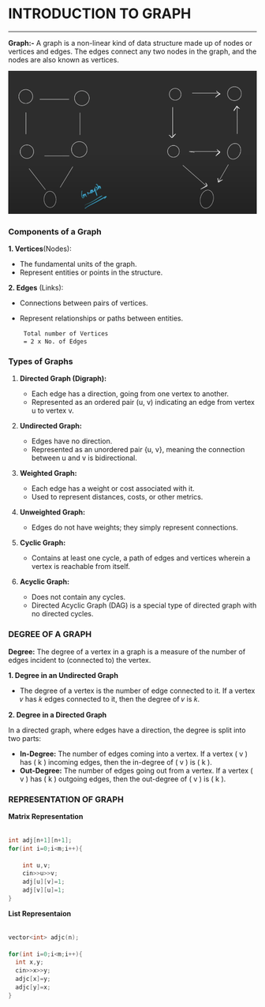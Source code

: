 # INTRODUCTION TO GRAPH

---

**Graph:-** A graph is a non-linear kind of data structure made up of nodes or vertices and edges. The edges connect any two nodes in the graph, and the nodes are also known as vertices.

![Alt text](./Images/image.png)

### Components of a Graph

**1. Vertices**(Nodes):

 - The fundamental units of the graph.
 - Represent entities or points in the structure.

**2. Edges** (Links):

 - Connections between pairs of vertices.
 - Represent relationships or paths between entities.

        Total number of Vertices
        = 2 x No. of Edges

### Types of Graphs

1. **Directed Graph (Digraph):**

   - Each edge has a direction, going from one vertex to another.
   - Represented as an ordered pair (u, v) indicating an edge from vertex u to vertex v.

2. **Undirected Graph:**

   - Edges have no direction.
   - Represented as an unordered pair {u, v}, meaning the connection between u and v is bidirectional.

3. **Weighted Graph:**
   - Each edge has a weight or cost associated with it.
   - Used to represent distances, costs, or other metrics.
4. **Unweighted Graph:**
   - Edges do not have weights; they simply represent connections.

5. **Cyclic Graph:**
   - Contains at least one cycle, a path of edges and vertices wherein a vertex is reachable from itself.

6. **Acyclic Graph:**
   - Does not contain any cycles.
   - Directed Acyclic Graph (DAG) is a special type of directed graph with no directed cycles.


### DEGREE OF A GRAPH

**Degree:** The degree of a vertex in a graph is a measure of the number of edges incident to (connected to) the vertex. 

**1. Degree in an Undirected Graph**
  
- The degree of a vertex is the number of edge connected to it. If a vertex 𝑣 has 𝑘 edges connected to it, then the degree of 𝑣 is 𝑘.

**2. Degree in a Directed Graph**

In a directed graph, where edges have a direction, the degree is split into two parts:

- **In-Degree:** The number of edges coming into a vertex. If a vertex \( v \) has \( k \) incoming edges, then the in-degree of \( v \) is \( k \).
- **Out-Degree:** The number of edges going out from a vertex. If a vertex \( v \) has \( k \) outgoing edges, then the out-degree of \( v \) is \( k \).


### REPRESENTATION OF GRAPH

**Matrix Representation**

```cpp

int adj[n+1][n+1];
for(int i=0;i<m;i++){

    int u,v;
    cin>>u>>v;
    adj[u][v]=1;
    adj[v][u]=1;
}

```

**List Representaion**

```cpp

vector<int> adjc(n);

for(int i=0;i<m;i++){
  int x,y;
  cin>>x>>y;
  adjc[x]=y;
  adjc[y]=x;
}


```
